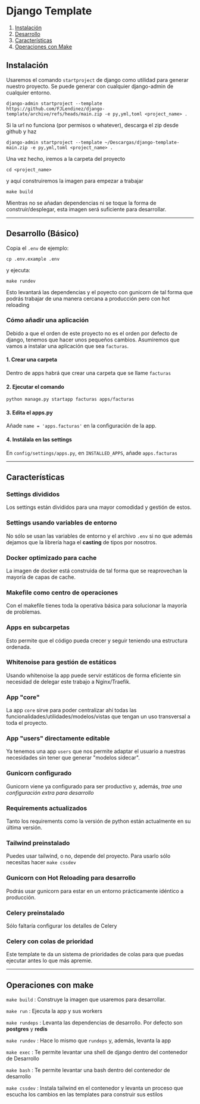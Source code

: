 # Django Template

1. [Instalación](#instalacion)
2. [Desarrollo](#desarrollo)
3. [Características](#caracteristicas)
4. [Operaciones con Make](#make)

## Instalación<a name="instalacion"></a>

Usaremos el comando `startproject` de django como utilidad para generar nuestro proyecto. Se puede generar con cualquier django-admin de cualquier entorno.

```
django-admin startproject --template https://github.com/FJLendinez/django-template/archive/refs/heads/main.zip -e py,yml,toml <project_name> .
```

Si la url no funciona (por permisos o whatever), descarga el zip desde github y haz

```
django-admin startproject --template ~/Descargas/django-template-main.zip -e py,yml,toml <project_name> .
```

Una vez hecho, iremos a la carpeta del proyecto

```
cd <project_name>
```

y aquí construiremos la imagen para empezar a trabajar

```
make build
```

Mientras no se añadan dependencias ni se toque la forma de construir/desplegar, esta imagen será suficiente para desarrollar.

__________
## Desarrollo (Básico) <a name="desarrollo"></a>

Copia el `.env` de ejemplo:

```
cp .env.example .env
```

y ejecuta:

```
make rundev
```

Esto levantará las dependencias y el poyecto con gunicorn de tal forma que podrás trabajar de una manera cercana a producción pero con hot reloading

### Cómo añadir una aplicación
Debido a que el orden de este proyecto no es el orden por defecto de django, tenemos que hacer unos pequeños cambios.
Asumiremos que vamos a instalar una aplicación que sea `facturas`.

#### 1. Crear una carpeta
Dentro de apps habrá que crear una carpeta que se llame `facturas`

#### 2. Ejecutar el comando

```python manage.py startapp facturas apps/facturas```

#### 3. Edita el apps.py

Añade `name = 'apps.facturas'` en la configuración de la app.

#### 4. Instálala en las settings

En `config/settings/apps.py`, en `INSTALLED_APPS`, añade `apps.facturas`
__________

## Características<a name="caracteristicas"></a>

### Settings divididos

Los settings están divididos para una mayor comodidad y gestión de estos.

### Settings usando variables de entorno

No sólo se usan las variables de entorno y el archivo `.env` si no que además dejamos que la librería haga el **casting** de tipos por nosotros.

### Docker optimizado para cache

La imagen de docker está construida de tal forma que se reaprovechan la mayoría de capas de cache.

### Makefile como centro de operaciones

Con el makefile tienes toda la operativa básica para solucionar la mayoría de problemas.

### Apps en subcarpetas

Esto permite que el código pueda crecer y seguir teniendo una estructura ordenada.

### Whitenoise para gestión de estáticos

Usando whitenoise la app puede servir estáticos de forma eficiente sin necesidad de delegar este trabajo a Nginx/Traefik.

### App "core"

La app `core` sirve para poder centralizar ahí todas las funcionalidades/utilidades/modelos/vistas que tengan un uso transversal a toda el proyecto.

### App "users" directamente editable

Ya tenemos una app `users` que nos permite adaptar el usuario a nuestras necesidades sin tener que generar "modelos sidecar".

### Gunicorn configurado

Gunicorn viene ya configurado para ser productivo y, además, *trae una configuración extra para desarrollo*

### Requirements actualizados

Tanto los requirements como la versión de python están actualmente en su última versión.

### Tailwind preinstalado

Puedes usar tailwind, o no, depende del proyecto. Para usarlo sólo necesitas hacer `make cssdev`

### Gunicorn con Hot Reloading para desarrollo

Podrás usar gunicorn para estar en un entorno prácticamente idéntico a producción.

### Celery preinstalado

Sólo faltaría configurar los detalles de Celery

### Celery con colas de prioridad

Este template te da un sistema de prioridades de colas para que puedas ejecutar antes lo que más apremie.

__________

## Operaciones con make<a name="make"></a>

`make build` : Construye la imagen que usaremos para desarrollar.

`make run` : Ejecuta la app y sus workers

`make rundeps` : Levanta las dependencias de desarrollo. Por defecto son **postgres** y **redis**

`make rundev` : Hace lo mismo que `rundeps` y, además, levanta la app

`make exec` : Te permite levantar una shell de django dentro del contenedor de Desarrollo

`make bash` : Te permite levantar una bash dentro del contenedor de desarrollo

`make cssdev` : Instala tailwind en el contenedor y levanta un proceso que escucha los cambios en las templates para construir sus estilos
